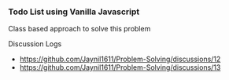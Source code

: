 ### Todo List using Vanilla Javascript

Class based approach to solve this problem

Discussion Logs
- https://github.com/Jaynil1611/Problem-Solving/discussions/12
- https://github.com/Jaynil1611/Problem-Solving/discussions/13
